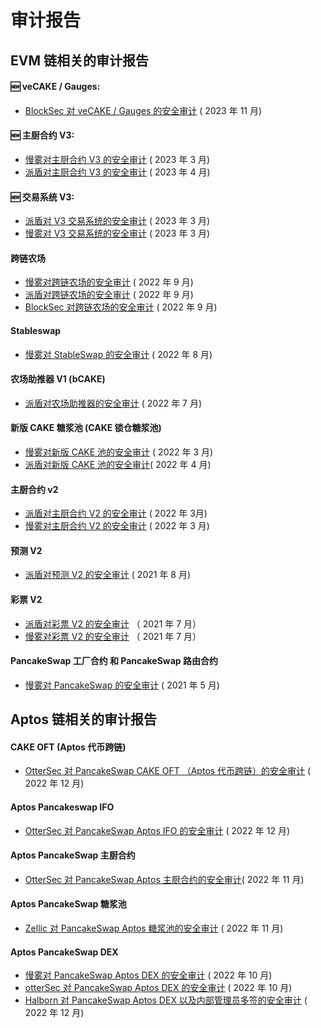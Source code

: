 # 审计报告

## EVM 链相关的审计报告

#### 🆕 veCAKE / Gauges:

* [BlockSec 对 veCAKE / Gauges 的安全审计](https://github.com/blocksecteam/audit-reports/blob/main/solidity/blocksec\_pancake\_vecake\_v1.0-signed.pdf) ( 2023 年 11 月)

#### 🆕 主厨合约 V3:

* [慢雾对主厨合约 V3 的安全审计](https://github.com/slowmist/Knowledge-Base/blob/master/open-report-V2/smart-contract/SlowMist%20Audit%20Report%20-%20PancakeSwap\_v3\_Phase2\_en-us.pdf) ( 2023 年 3 月)
* [派盾对主厨合约 V3 的安全审计](https://github.com/peckshield/publications/tree/master/audit\_reports/PeckShield-Audit-Report-PancakeSwapV3-MasterChefV3-v1.0.pdf) ( 2023 年 4 月)

#### 🆕 交易系统 V3:

* [派盾对 V3 交易系统的安全审计](https://github.com/peckshield/publications/blob/master/audit\_reports/PeckShield-Audit-Report-PancakeSwapV3-v1.0.pdf) ( 2023 年 3 月)
* [慢雾对 V3 交易系统的安全审计](https://github.com/slowmist/Knowledge-Base/blob/master/open-report-V2/smart-contract/SlowMist%20Audit%20Report%20-%20PancakeSwap\_v3\_en-us.pdf) ( 2023 年 3 月)

#### 跨链农场

* [慢雾对跨链农场的安全审计](https://github.com/slowmist/Knowledge-Base/blob/master/open-report-V2/smart-contract/SlowMist%20Audit%20Report%20-%20PancakeSwap%20-%20CrossChain\_en-us.pdf) ( 2022 年 9 月)
* [派盾对跨链农场的安全审计](https://github.com/peckshield/publications/blob/master/audit\_reports/PeckShield-Audit-Report-PancakeSwap-CrossFarming-v1.0.pdf) ( 2022 年 9 月)
* [BlockSec 对跨链农场的安全审计](https://github.com/blocksecteam/audit-reports/blob/main/solidity/blocksec\_pancakeswap\_cross\_farming\_v1.0\_signed.pdf) ( 2022 年 9 月)

#### Stableswap

* [慢雾对 StableSwap 的安全审计](https://github.com/slowmist/Knowledge-Base/blob/master/open-report-V2/smart-contract/SlowMist%20Audit%20Report%20-%20PancakeSwap%20Stable%20Swap\_en-us.pdf) ( 2022 年 8 月)

#### 农场助推器 V1 (bCAKE)

* [派盾对农场助推器的安全审计](https://github.com/peckshield/publications/blob/master/audit\_reports/PeckShield-Audit-Report-PancakeSwap-FarmBooster-v1.0.pdf) ( 2022 年 7 月)

#### &#x20;新版 CAKE 糖浆池 (CAKE 锁仓糖浆池)

* [慢雾对新版 CAKE 池的安全审计](https://github.com/slowmist/Knowledge-Base/blob/master/open-report-V2/smart-contract/SlowMist%20Audit%20Report%20-%20Pancakeswap-CakePool\_en-us.pdf) ( 2022 年 3 月)
* [派盾对新版 CAKE 池的安全审计](https://github.com/peckshield/publications/tree/master/audit\_reports/PeckShield-Audit-Report-PancakeSwap-CakePool-v1.0.pdf)( 2022 年 4 月)

#### 主厨合约 v2

* [派盾对主厨合约 V2 的安全审计](https://github.com/peckshield/publications/blob/master/audit\_reports/PeckShield-Audit-Report-PancakeSwap-MasterChefV2-v1.0.pdf) ( 2022 年 3月)
* [慢雾对主厨合约 V2 的安全审计](https://github.com/slowmist/Knowledge-Base/blob/master/open-report-V2/smart-contract/SlowMist%20Audit%20Report%20-%20MasterChef%20v2\_en-us.pdf) ( 2022 年 3 月)

#### 预测 V2

* [派盾对预测 V2 的安全审计](https://github.com/peckshield/publications/blob/master/audit\_reports/PeckShield-Audit-Report-PancakeSwap-PredictionV2-v1.0.pdf) ( 2021 年 8 月)

#### 彩票 V2

* [派盾对彩票 V2 的安全审计](https://github.com/peckshield/publications/blob/master/audit\_reports/PeckShield-Audit-Report-PancakeswapLottery-v1.0.pdf) （ 2021 年 7 月）
* [慢雾对彩票 V2 的安全审计](https://github.com/slowmist/Knowledge-Base/blob/master/open-report/Smart%20Contract%20Security%20Audit%20Report%20-%20PancakeSwap%20Lottery.pdf) （ 2021 年 7 月）

#### PancakeSwap 工厂合约 和 PancakeSwap 路由合约&#x20;

* [慢雾对 PancakeSwap 的安全审计](https://github.com/slowmist/Knowledge-Base/blob/master/open-report/Smart%20Contract%20Security%20Audit%20Report%20%20-%20PancakeSwap.pdf) ( 2021 年 5 月)

## Aptos 链相关的审计报告

#### CAKE OFT (Aptos 代币跨链)

* [OtterSec 对 PancakeSwap CAKE OFT （Aptos 代币跨链）的安全审计](https://1397868517-files.gitbook.io/\~/files/v0/b/gitbook-x-prod.appspot.com/o/spaces%2F-MHREX7DHcljbY5IkjgJ-1972196547%2Fuploads%2FMa0anQ4GXvFPyVLjFRxr%2FPancakeSwap-OFT-Audit-OtterSec.pdf?alt=media\&token=cbb22eb1-124c-4b07-9a73-175e019dde53) ( 2022 年 12 月)

#### Aptos Pancakeswap IFO

* [OtterSec 对 PancakeSwap Aptos IFO 的安全审计](https://docs.pancakeswap.finance/code/smart-contracts-aptos/ifo#audits) ( 2022 年 12 月)

#### Aptos PancakeSwap 主厨合约

* [OtterSec 对 PancakeSwap Aptos 主厨合约的安全审计](https://docs.pancakeswap.finance/code/smart-contracts-aptos/masterchef#audit)( 2022 年 11 月)

#### Aptos PancakeSwap 糖浆池

* [Zellic 对 PancakeSwap Aptos 糖浆池的安全审计](https://github.com/Zellic/publications/blob/master/PancakeSwap%20Aptos%20-%20Zellic%20Audit%20Report.pdf) ( 2022 年 11 月)

#### Aptos PancakeSwap DEX

* [慢雾对 PancakeSwap Aptos DEX 的安全审计](https://github.com/slowmist/Knowledge-Base/blob/master/open-report-V2/smart-contract/SlowMist%20Audit%20Report%20-%20PancakeSwap\_MOVE\_en-us.pdf) ( 2022 年 10 月)
* [otterSec 对 PancakeSwap Aptos DEX 的安全审计](https://1397868517-files.gitbook.io/\~/files/v0/b/gitbook-x-prod.appspot.com/o/spaces%2F-MHREX7DHcljbY5IkjgJ-1972196547%2Fuploads%2FNZnx8clCpR3r9bMMjkcs%2FOtterSec%20Audit%20%20Report%20-%20PancakeSwap%20Swap%20-%20Move.pdf?alt=media\&token=902c2c81-e02f-4c67-9782-fd4597f31d22) ( 2022 年 10 月)
* [Halborn 对 PancakeSwap Aptos DEX 以及内部管理员多签的安全审计](https://github.com/HalbornSecurity/PublicReports/blob/master/Move%20Smart%20Contract%20Audits/PancakeSwap\_Aptos\_DEX\_Move\_Smart\_Contract\_Security\_Audit\_Report\_Halborn\_Final.pdf)  ( 2022 年 12 月)
